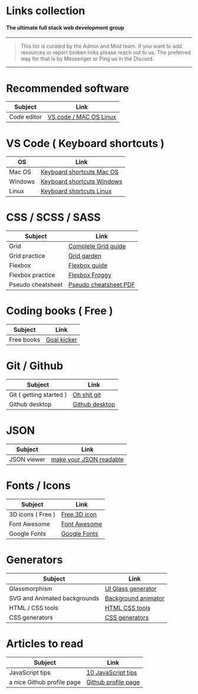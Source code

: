 
# Links collection

#### The ultimate full stack web development group

---

> This list is curated by the Admin and Mod team. If you want to add resources or report broken links please reach out to us.
> The preferred way for that is by Messenger or Ping us in the Discord.

---

# Recommended software

| Subject     | Link                           |
| ----------- | ------------------------------ |
| Code editor | [VS code / MAC OS Linux](https://code.visualstudio.com) |

# VS Code ( Keyboard shortcuts )

| OS | Link                                                                   |
| ------- | ---------------------------------------------------------------------- |
| Mac OS  | [Keyboard shortcuts Mac OS](https://code.visualstudio.com/shortcuts/keyboard-shortcuts-macos.pdf)   |
| Windows | [Keyboard shortcuts Windows](https://code.visualstudio.com/shortcuts/keyboard-shortcuts-windows.pdf) |
| Linux   | [Keyboard shortcuts Linux](https://code.visualstudio.com/shortcuts/keyboard-shortcuts-linux.pdf)   |

# CSS / SCSS / SASS

| Subject           | Link                                                                   |
| ----------------- | ---------------------------------------------------------------------- |
| Grid              | [Complete Grid guide](https://css-tricks.com/snippets/css/complete-guide-grid/)               |
| Grid practice     | [Grid garden](https://cssgridgarden.com/)                                             |
| Flexbox           | [Flexbox guide](https://css-tricks.com/snippets/css/a-guide-to-flexbox/)                |
| Flexbox practice  | [Flexbox Froggy](https://flexboxfroggy.com/)                                             |
| Pseudo cheatsheet | [Pseudo cheatsheet PDF](https://drive.google.com/file/d/11cqekinpQknU9sDFddJ7c-ueN_QqyDWy/view) |

# Coding books ( Free )

| Subject    | Link                                                                                         |
| ---------- | -------------------------------------------------------------------------------------------- |
| Free books | [Goal kicker](https://goalkicker.com/?fbclid=IwAR1oOo1DczRZygIUd2KQ31qWqVHucHtcY6ylYVcj7pzFKGrwKFbXE_icumw) |

# Git / Github

| Subject                 | Link                        |
| ----------------------- | --------------------------- |
| Git ( getting started ) | [Oh shit git](https://ohshitgit.com)   |
| Github desktop          | [Github desktop](https://desktop.github.com)|

# JSON

| Subject     | Link                        |
| ----------- | --------------------------- |
| JSON viewer | [make your JSON readable](http://jsonviewer.stack.hu/) |

# Fonts / Icons

| Subject           | Link                      |
| ----------------- | ------------------------- |
| 3D icons ( Free ) | [Free 3D icon](https://free3dicon.com/)   |
| Font Awesome      | [Font Awesome](https://fontawesome.com/)  |
| Google Fonts      | [Google Fonts](https://fonts.google.com/) |

# Generators

| Subject                      | Link                                                       |
| ---------------------------- | ---------------------------                                |
| Glassmorphism                | [UI Glass generator](https://ui.glass/generator/)                                |
| SVG and Animated backgrounds | [Background animator](https://bgjar.com/)                                         |
| HTML / CSS tools             | [HTML CSS tools](https://webcode.tools/)                                     |
| CSS generators               | [CSS generators](https://dev.to/kiranrajvjd/awesome-css-generators-3709)     |

# Articles to read

| Subject                      | Link                                                       |
| ---------------------------- | ---------------------------                                |
| JavaScript tips              | [10 JavaScript tips](https://dev.to/pascavld/10-javascript-tips-that-can-help-you-understand-this-programming-language-better-3fi0)|
| a nice Github profile page   | [Github profile page](https://dev.to/codeoz/how-i-create-a-nice-github-profile-page-in-5-min-1m12)|



